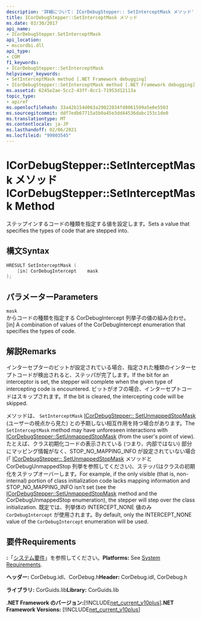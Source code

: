 ```yaml
---
description: '詳細について: ICorDebugStepper:: SetInterceptMask メソッド'
title: ICorDebugStepper::SetInterceptMask メソッド
ms.date: 03/30/2017
api_name:
- ICorDebugStepper.SetInterceptMask
api_location:
- mscordbi.dll
api_type:
- COM
f1_keywords:
- ICorDebugStepper::SetInterceptMask
helpviewer_keywords:
- SetInterceptMask method [.NET Framework debugging]
- ICorDebugStepper::SetInterceptMask method [.NET Framework debugging]
ms.assetid: 6245e2ae-5cc2-43ff-8cc1-71953d12113a
topic_type:
- apiref
ms.openlocfilehash: 33a42b154d063a29022034fd8061599a5e0e5503
ms.sourcegitcommit: ddf7edb67715a5b9a45e3dd44536dabc153c1de0
ms.translationtype: MT
ms.contentlocale: ja-JP
ms.lasthandoff: 02/06/2021
ms.locfileid: "99803545"
---
```

# <a name="icordebugsteppersetinterceptmask-method"></a><span data-ttu-id="12de8-103">ICorDebugStepper::SetInterceptMask メソッド</span><span class="sxs-lookup"><span data-stu-id="12de8-103">ICorDebugStepper::SetInterceptMask Method</span></span>

<span data-ttu-id="12de8-104">ステップインするコードの種類を指定する値を設定します。</span><span class="sxs-lookup"><span data-stu-id="12de8-104">Sets a value that specifies the types of code that are stepped into.</span></span>  
  
## <a name="syntax"></a><span data-ttu-id="12de8-105">構文</span><span class="sxs-lookup"><span data-stu-id="12de8-105">Syntax</span></span>  
  
```cpp  
HRESULT SetInterceptMask (  
    [in] CorDebugIntercept    mask  
);  
```  
  
## <a name="parameters"></a><span data-ttu-id="12de8-106">パラメーター</span><span class="sxs-lookup"><span data-stu-id="12de8-106">Parameters</span></span>  

 `mask`  
 <span data-ttu-id="12de8-107">からコードの種類を指定する CorDebugIntercept 列挙子の値の組み合わせ。</span><span class="sxs-lookup"><span data-stu-id="12de8-107">[in] A combination of values of the CorDebugIntercept enumeration that specifies the types of code.</span></span>  
  
## <a name="remarks"></a><span data-ttu-id="12de8-108">解説</span><span class="sxs-lookup"><span data-stu-id="12de8-108">Remarks</span></span>  

 <span data-ttu-id="12de8-109">インターセプターのビットが設定されている場合、指定された種類のインターセプトコードが検出されると、ステッパが完了します。</span><span class="sxs-lookup"><span data-stu-id="12de8-109">If the bit for an interceptor is set, the stepper will complete when the given type of intercepting code is encountered.</span></span> <span data-ttu-id="12de8-110">ビットがオフの場合、インターセプトコードはスキップされます。</span><span class="sxs-lookup"><span data-stu-id="12de8-110">If the bit is cleared, the intercepting code will be skipped.</span></span>  
  
 <span data-ttu-id="12de8-111">メソッドは、 `SetInterceptMask` [ICorDebugStepper:: SetUnmappedStopMask](icordebugstepper-setunmappedstopmask-method.md) (ユーザーの視点から見た) との予期しない相互作用を持つ場合があります。</span><span class="sxs-lookup"><span data-stu-id="12de8-111">The `SetInterceptMask` method may have unforeseen interactions with [ICorDebugStepper::SetUnmappedStopMask](icordebugstepper-setunmappedstopmask-method.md) (from the user's point of view).</span></span> <span data-ttu-id="12de8-112">たとえば、クラス初期化コードの表示されている (つまり、内部ではない) 部分にマッピング情報がなく、STOP_NO_MAPPING_INFO が設定されていない場合 (「 [ICorDebugStepper:: SetUnmappedStopMask](icordebugstepper-setunmappedstopmask-method.md) メソッドと CorDebugUnmappedStop 列挙を参照してください)、ステッパはクラスの初期化をステップオーバーします。</span><span class="sxs-lookup"><span data-stu-id="12de8-112">For example, if the only visible (that is, non-internal) portion of class initialization code lacks mapping information and STOP_NO_MAPPING_INFO isn't set (see the [ICorDebugStepper::SetUnmappedStopMask](icordebugstepper-setunmappedstopmask-method.md) method and the CorDebugUnmappedStop enumeration), the stepper will step over the class initialization.</span></span> <span data-ttu-id="12de8-113">既定では、列挙体の INTERCEPT_NONE 値のみ `CorDebugIntercept` が使用されます。</span><span class="sxs-lookup"><span data-stu-id="12de8-113">By default, only the INTERCEPT_NONE value of the `CorDebugIntercept` enumeration will be used.</span></span>  
  
## <a name="requirements"></a><span data-ttu-id="12de8-114">要件</span><span class="sxs-lookup"><span data-stu-id="12de8-114">Requirements</span></span>  

 <span data-ttu-id="12de8-115">**:**「[システム要件](../../get-started/system-requirements.md)」を参照してください。</span><span class="sxs-lookup"><span data-stu-id="12de8-115">**Platforms:** See [System Requirements](../../get-started/system-requirements.md).</span></span>  
  
 <span data-ttu-id="12de8-116">**ヘッダー:** CorDebug.idl、CorDebug.h</span><span class="sxs-lookup"><span data-stu-id="12de8-116">**Header:** CorDebug.idl, CorDebug.h</span></span>  
  
 <span data-ttu-id="12de8-117">**ライブラリ:** CorGuids.lib</span><span class="sxs-lookup"><span data-stu-id="12de8-117">**Library:** CorGuids.lib</span></span>  
  
 <span data-ttu-id="12de8-118">**.NET Framework のバージョン:**[!INCLUDE[net_current_v10plus](../../../../includes/net-current-v10plus-md.md)]</span><span class="sxs-lookup"><span data-stu-id="12de8-118">**.NET Framework Versions:** [!INCLUDE[net_current_v10plus](../../../../includes/net-current-v10plus-md.md)]</span></span>
